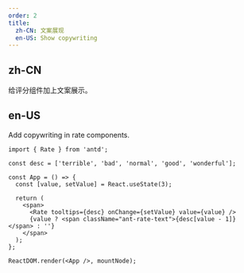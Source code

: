 ```yaml
---
order: 2
title:
  zh-CN: 文案展现
  en-US: Show copywriting
---
```


## zh-CN

给评分组件加上文案展示。

## en-US

Add copywriting in rate components.

```tsx
import { Rate } from 'antd';

const desc = ['terrible', 'bad', 'normal', 'good', 'wonderful'];

const App = () => {
  const [value, setValue] = React.useState(3);

  return (
    <span>
      <Rate tooltips={desc} onChange={setValue} value={value} />
      {value ? <span className="ant-rate-text">{desc[value - 1]}</span> : ''}
    </span>
  );
};

ReactDOM.render(<App />, mountNode);
```

